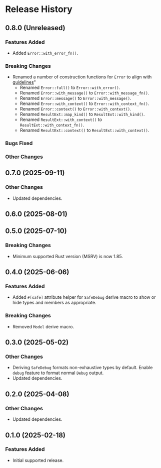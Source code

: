 # Release History

## 0.8.0 (Unreleased)

### Features Added

- Added `Error::with_error_fn()`.

### Breaking Changes

- Renamed a number of construction functions for `Error` to align with [guidelines](https://azure.github.io/azure-sdk/rust_introduction.html)"
  - Renamed `Error::full()` to `Error::with_error()`.
  - Renamed `Error::with_message()` to `Error::with_message_fn()`.
  - Renamed `Error::message()` to `Error::with_message()`.
  - Renamed `Error::with_context()` to `Error::with_context_fn()`.
  - Renamed `Error::context()` to `Error::with_context()`.
  - Renamed `ResultExt::map_kind()` to `ResultExt::with_kind()`.
  - Renamed `ResultExt::with_context()` to `ResultExt::with_context_fn()`.
  - Renamed `ResultExt::context()` to `ResultExt::with_context()`.

### Bugs Fixed

### Other Changes

## 0.7.0 (2025-09-11)

### Other Changes

- Updated dependencies.

## 0.6.0 (2025-08-01)

## 0.5.0 (2025-07-10)

### Breaking Changes

- Minimum supported Rust version (MSRV) is now 1.85.

## 0.4.0 (2025-06-06)

### Features Added

- Added `#[safe]` attribute helper for `SafeDebug` derive macro to show or hide types and members as appropriate.

### Breaking Changes

- Removed `Model` derive macro.

## 0.3.0 (2025-05-02)

### Other Changes

- Deriving `SafeDebug` formats non-exhaustive types by default. Enable `debug` feature to format normal `Debug` output.
- Updated dependencies.

## 0.2.0 (2025-04-08)

### Other Changes

- Updated dependencies.

## 0.1.0 (2025-02-18)

### Features Added

- Initial supported release.
